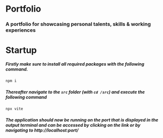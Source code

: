 
# Portfolio
### A portfolio for showcasing personal talents, skills &amp; working experiences
# Startup
##### Firstly make sure to install all required packages with the following command.
```powershell
npm i
```
##### Thereafter navigate to the `src` folder (with `cd /src`) and execute the following command
```powershell
npx vite
```
##### The application should now be running on the port that is displayed in the output terminal  and  can be accessed by clicking on the link or by navigating to *http://localhost:**port**/*